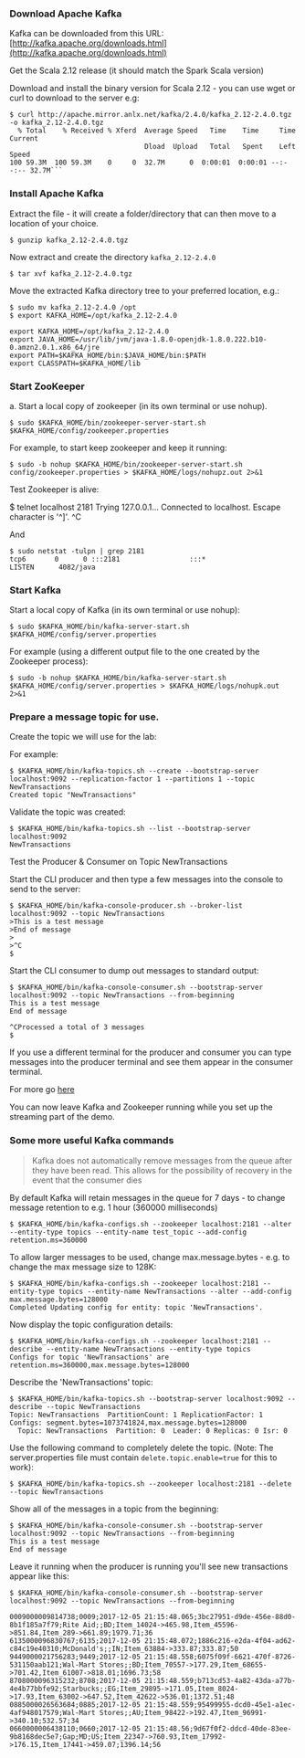 ### Download Apache Kafka

Kafka can be downloaded from this URL: [http://kafka.apache.org/downloads.html](http://kafka.apache.org/downloads.html)

Get the Scala 2.12 release (it should match the Spark Scala version)

Download and install the binary version for Scala 2.12 - you can use wget or curl to download to the server e.g:
```
$ curl http://apache.mirror.anlx.net/kafka/2.4.0/kafka_2.12-2.4.0.tgz  -o kafka_2.12-2.4.0.tgz
  % Total    % Received % Xferd  Average Speed   Time    Time     Time  Current
                                 Dload  Upload   Total   Spent    Left  Speed
100 59.3M  100 59.3M    0     0  32.7M      0  0:00:01  0:00:01 --:--:-- 32.7M```
```

### Install Apache Kafka

Extract the file - it will create a folder/directory that can then move to a location of your choice.

```
$ gunzip kafka_2.12-2.4.0.tgz
```
Now extract and create the directory ```kafka_2.12-2.4.0```

```
$ tar xvf kafka_2.12-2.4.0.tgz
```

Move the extracted Kafka directory tree to your preferred location, e.g.:

```
$ sudo mv kafka_2.12-2.4.0 /opt
$ export KAFKA_HOME=/opt/kafka_2.12-2.4.0
```
```
export KAFKA_HOME=/opt/kafka_2.12-2.4.0
export JAVA_HOME=/usr/lib/jvm/java-1.8.0-openjdk-1.8.0.222.b10-0.amzn2.0.1.x86_64/jre
export PATH=$KAFKA_HOME/bin:$JAVA_HOME/bin:$PATH
export CLASSPATH=$KAFKA_HOME/lib
```

### Start ZooKeeper 

a. Start a local copy of zookeeper (in its own terminal or use nohup).

```
$ sudo $KAFKA_HOME/bin/zookeeper-server-start.sh $KAFKA_HOME/config/zookeeper.properties
```
 
For example, to start keep zookeeper and keep it running:
```
$ sudo -b nohup $KAFKA_HOME/bin/zookeeper-server-start.sh config/zookeeper.properties > $KAFKA_HOME/logs/nohupz.out 2>&1
```

Test Zookeeper is alive:

$ telnet localhost 2181
Trying 127.0.0.1...
Connected to localhost.
Escape character is '^]'.
^C

And
```
$ sudo netstat -tulpn | grep 2181
tcp6       0      0 :::2181                 :::*                    LISTEN      4082/java
```


### Start Kafka 

Start a local copy of Kafka (in its own terminal or use nohup):

```
$ sudo $KAFKA_HOME/bin/kafka-server-start.sh $KAFKA_HOME/config/server.properties
```

For example (using a different output file to the one created by the Zookeeper process):
```
$ sudo -b nohup $KAFKA_HOME/bin/kafka-server-start.sh $KAFKA_HOME/config/server.properties > $KAFKA_HOME/logs/nohupk.out 2>&1 
```


### Prepare a message topic for use.

Create the topic we will use for the lab:

For example:
```
$ $KAFKA_HOME/bin/kafka-topics.sh --create --bootstrap-server localhost:9092 --replication-factor 1 --partitions 1 --topic NewTransactions
Created topic "NewTransactions"
```

Validate the topic was created:

```
$ $KAFKA_HOME/bin/kafka-topics.sh --list --bootstrap-server localhost:9092
NewTransactions
```

Test the Producer & Consumer on Topic NewTransactions

Start the CLI producer and then type a few messages into the console to send to the server:
```
$ $KAFKA_HOME/bin/kafka-console-producer.sh --broker-list localhost:9092 --topic NewTransactions
>This is a test message
>End of message
>
>^C
$
```
Start the CLI consumer to dump out messages to standard output:
```
$ $KAFKA_HOME/bin/kafka-console-consumer.sh --bootstrap-server localhost:9092 --topic NewTransactions --from-beginning
This is a test message
End of message

^CProcessed a total of 3 messages
$
```
If you use a different terminal for the producer and consumer you can type messages into the producer terminal and see them appear in the consumer terminal.

For more go [here](http://kafka.apache.org/quickstart)

You can now leave Kafka and Zookeeper running while you set up the streaming part of the demo.



### Some more useful Kafka commands
	
> Kafka does not automatically remove messages from the queue after they have been read. This allows for the possibility of recovery in the event that the consumer dies

By default Kafka will retain messages in the queue for 7 days - to change message retention to e.g. 1 hour (360000 milliseconds) 
```
$ $KAFKA_HOME/bin/kafka-configs.sh --zookeeper localhost:2181 --alter --entity-type topics --entity-name test_topic --add-config retention.ms=360000
```

To allow larger messages to be used, change max.message.bytes - e.g. to change the max message size to 128K:
```
$ $KAFKA_HOME/bin/kafka-configs.sh --zookeeper localhost:2181 --entity-type topics --entity-name NewTransactions --alter --add-config max.message.bytes=128000
Completed Updating config for entity: topic 'NewTransactions'.
```

Now display the topic configuration details:
```
$ $KAFKA_HOME/bin/kafka-configs.sh --zookeeper localhost:2181 --describe --entity-name NewTransactions --entity-type topics
Configs for topic 'NewTransactions' are retention.ms=360000,max.message.bytes=128000
```

Describe the 'NewTransactions' topic:
```
$ $KAFKA_HOME/bin/kafka-topics.sh --bootstrap-server localhost:9092 --describe --topic NewTransactions
Topic: NewTransactions  PartitionCount: 1 ReplicationFactor: 1  Configs: segment.bytes=1073741824,max.message.bytes=128000
  Topic: NewTransactions  Partition: 0  Leader: 0 Replicas: 0 Isr: 0
```

Use the following command to completely delete the topic. (Note: The server.properties file must contain `delete.topic.enable=true` for this to work):
```
$ $KAFKA_HOME/bin/kafka-topics.sh --zookeeper localhost:2181 --delete --topic NewTransactions
```

Show all of the messages in a topic from the beginning:
```
$ $KAFKA_HOME/bin/kafka-console-consumer.sh --bootstrap-server localhost:9092 --topic NewTransactions --from-beginning
This is a test message
End of message
```

Leave it running when the producer is running you'll see new transactions appear like this:
```
$ $KAFKA_HOME/bin/kafka-console-consumer.sh --bootstrap-server localhost:9092 --topic NewTransactions --from-beginning

0009000009814738;0009;2017-12-05 21:15:48.065;3bc27951-d9de-456e-88d0-8b1f185a7f79;Rite Aid;;BD;Item_14024->465.98,Item_45596->851.84,Item_289->661.89;1979.71;36
6135000096830767;6135;2017-12-05 21:15:48.072;1886c216-e2da-4f04-ad62-c84c19e40310;McDonald's;;IN;Item_63884->333.87;333.87;50
9449000021756283;9449;2017-12-05 21:15:48.558;6075f09f-6621-470f-8726-531150aab121;Wal-Mart Stores;;BD;Item_70557->177.29,Item_68655->701.42,Item_61007->818.01;1696.73;58
8708000096315232;8708;2017-12-05 21:15:48.559;b713cd53-4a82-43da-a77b-4e4b77bbfe92;Starbucks;;EG;Item_29895->171.05,Item_8024->17.93,Item_63002->647.52,Item_42622->536.01;1372.51;48
0885000026563684;0885;2017-12-05 21:15:48.559;95499955-dcd0-45e1-a1ec-4af948017579;Wal-Mart Stores;;AU;Item_98422->192.47,Item_96991->340.10;532.57;34
0660000006438110;0660;2017-12-05 21:15:48.56;9d67f0f2-ddcd-40de-83ee-9b8168dec5e7;Gap;MD;US;Item_22347->760.93,Item_17992->176.15,Item_17441->459.07;1396.14;56
```
